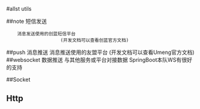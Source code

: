 #allst utils

##note 短信发送
        
        消息发送使用的创蓝短信平台
                        (开发文档可以查看创蓝官方文档)
        
##push 消息推送
        消息推送使用的友盟平台
                        (开发文档可以查看Umeng官方文档)
##websocket 数据推送
        与其他服务或平台对接数据
                        SpringBoot本队WS有很好的支持

##Socket

## Http 





